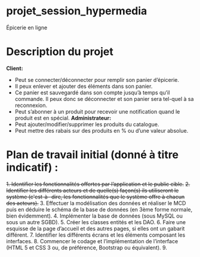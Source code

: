 # projet_session_hypermedia
Épicerie en ligne

# Description du projet

**Client:**
- Peut se connecter/déconnecter pour remplir son panier d’épicerie.
- Il peux enlever et ajouter des éléments dans son panier.
- Ce panier est sauvegardé dans son compte jusqu’à temps qu’il commande. Il peux donc se déconnecter et son panier sera tel-quel à sa reconnexion.
- Peut s’abonner à un produit pour recevoir une notification quand le produit est en spécial. 
**Administrateur:**
- Peut ajouter/modifier/supprimer les produits du catalogue.
- Peut mettre des rabais sur des produits en % ou d’une valeur absolue. 

# Plan de travail initial (donné à titre indicatif) :
~~1. Identifier les fonctionnalités offertes par l’application et le public cible.~~
~~2. Identifier les différents acteurs et de quelle(s) façon(s) ils utiliseront le système (c'est-à-
dire, les fonctionnalités que le système offre à chacun des acteurs).~~
3. Effectuer la modélisation des données et réaliser le MCD puis en déduire le schéma de
la base de données (en 3ème forme normale, bien évidemment).
4. Implémenter la base de données (sous MySQL ou sous un autre SGBD).
5. Créer les classes entités et les DAO.
6. Faire une esquisse de la page d’accueil et des autres pages, si elles ont un gabarit
différent.
7. Identifier les différents écrans et les éléments composant les interfaces.
8. Commencer le codage et l’implémentation de l’interface (HTML 5 et CSS 3 ou, de
préférence, Bootstrap ou équivalent).
9.